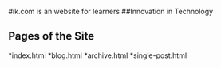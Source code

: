 #ik.com is an website for learners
##Innovation in Technology

## Pages of the Site
*index.html
*blog.html
*archive.html
*single-post.html